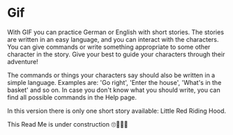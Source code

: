# Gif

With GIF you can practice German or English with short stories. The stories are written in an easy language, and you can interact with the characters. You can give commands or write something appropriate to some other character in the story. Give your best to guide your characters through their adventure!     

The commands or things your characters say should also be written in a simple language. Examples are: 'Go right', 'Enter the house', 'What's in the basket' and so on. In case you don't know what you should write, you can find all possible commands in the Help page.   

In this version there is only one short story available: Little Red Riding Hood.

This Read Me is under construction 🙄😵‍💫😬
